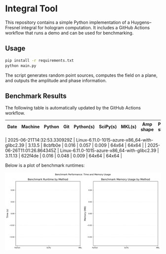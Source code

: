 # Integral Tool

This repository contains a simple Python implementation of a Huygens–Fresnel integral
for hologram computation. It includes a GitHub Actions workflow that runs a demo
and can be used for benchmarking.

## Usage

```bash
pip install -r requirements.txt
python main.py
```

The script generates random point sources, computes the field on a plane, and
outputs the amplitude and phase information.

## Benchmark Results

The following table is automatically updated by the GitHub Actions workflow.

<!-- BENCHMARK_START -->
| Date | Machine | Python | Git | Python(s) | SciPy(s) | MKL(s) | Amp shape | Phase shape |
|------|---------|--------|-----|----------|---------|-------|-----------|-------------|

| 2025-06-21T14:32:53.330929Z | Linux-6.11.0-1015-azure-x86_64-with-glibc2.39 | 3.13.5 | 8cbfb0e | 0.016 | 0.057 | 0.009 | 64x64 | 64x64 |
| 2025-06-26T11:01:26.864345Z | Linux-6.11.0-1015-azure-x86_64-with-glibc2.39 | 3.11.13 | 622f4de | 0.016 | 0.048 | 0.009 | 64x64 | 64x64 |
<!-- BENCHMARK_END -->

Below is a plot of benchmark runtimes:

![Benchmark plot](benchmark.png)
